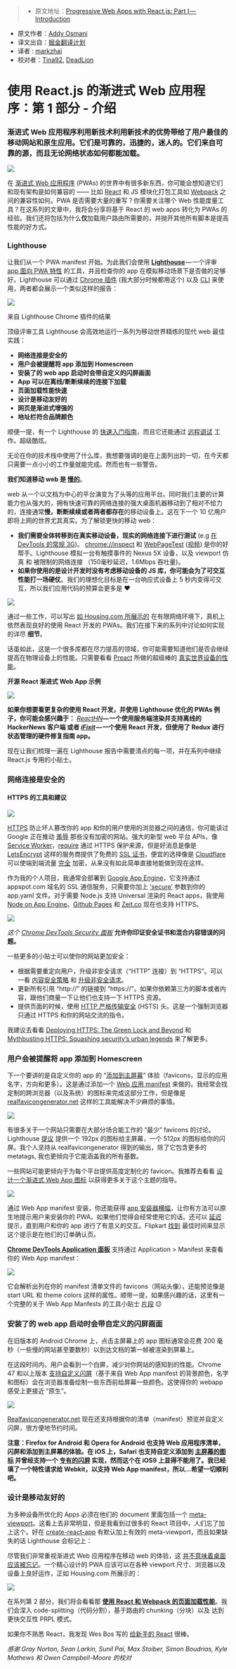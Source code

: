 > * 原文地址：[Progressive Web Apps with React.js: Part I — Introduction](https://medium.com/@addyosmani/progressive-web-apps-with-react-js-part-i-introduction-50679aef2b12#.g5r0gv9j5)
* 原文作者：[Addy Osmani](https://medium.com/@addyosmani)
* 译文出自：[掘金翻译计划](https://github.com/xitu/gold-miner)
* 译者 : [markzhai](https://github.com/markzhai)
* 校对者：[Tina92](https://github.com/Tina92), [DeadLion](https://github.com/DeadLion)

# 使用 React.js 的渐进式 Web 应用程序：第 1 部分 - 介绍




### 渐进式 Web 应用程序利用新技术利用新技术的优势带给了用户最佳的移动网站和原生应用。它们是可靠的，迅捷的，迷人的。它们来自可靠的源，而且无论网络状态如何都能加载。

![](https://cdn-images-1.medium.com/max/1600/1*Ms2muRzG4DHE36YU4kX_ag@2x.png)



在 [渐进式 Web 应用程序](https://infrequently.org/2015/06/progressive-apps-escaping-tabs-without-losing-our-soul/) (PWAs) 的世界中有很多新东西，你可能会想知道它们和现有架构是如何兼容的 —— 比如 [React](https://facebook.github.io/react/) 和 JS 模块化打包工具如 [Webpack](https://webpack.github.io/) 之间的兼容性如何。PWA 是否需要大量的重写？你需要关注哪个 Web 性能度量工具？在这系列的文章中，我将会分享将基于 React 的 web apps 转化为 PWAs 的经验。我们还将包括为什么**仅**加载用户路由所需要的，并抛开其他所有脚本是提高性能的好方式。

### Lighthouse

让我们从一个 PWA manifest 开始。为此我们会使用 [**Lighthouse**](https://github.com/GoogleChrome/lighthouse) — 一个评审 [app 面向 PWA 特性](https://infrequently.org/2016/09/what-exactly-makes-something-a-progressive-web-app/) 的工具，并且检查你的 app 在模拟移动场景下是否做的足够好。Lighthouse 可以通过 [Chrome 插件](https://chrome.google.com/webstore/detail/lighthouse/blipmdconlkpinefehnmjammfjpmpbjk) (我大部分时候都用这个) 以及 [CLI](https://github.com/GoogleChrome/lighthouse#install-cli) 来使用，两者都会展示一个类似这样的报告：













![](https://cdn-images-1.medium.com/max/2000/0*EI9JfoDRizcpZolA.)



来自 Lighthouse Chrome 插件的结果







顶级评审工具 Lighthouse 会高效地运行一系列为移动世界精炼的现代 web 最佳实践：

*   **网络连接是安全的**
*   **用户会被提醒将 app 添加到 Homescreen**
*   **安装了的 web app 启动时会带自定义的闪屏画面**
*   **App 可以在离线/断断续续的连接下加载**
*   **页面加载性能快速**
*   **设计是移动友好的**
*   **网页是渐进式增强的**
*   **地址栏符合品牌颜色**

顺便一提，有一个 Lighthouse 的 [快速入门指南](https://developers.google.com/web/tools/lighthouse/)，而且它还能通过 [远程调试](https://github.com/GoogleChrome/lighthouse#lighthouse-w-mobile-devices) 工作。超级酷炫。

无论在你的技术栈中使用了什么库，我想要强调的是在上面列出的一切，在今天都只需要一点小小的工作量就能完成。然而也有一些警告。

**我们知道移动 web 是 [**慢的**](https://www.doubleclickbygoogle.com/articles/mobile-speed-matters/)**。

web 从一个以文档为中心的平台演变为了头等的应用平台。同时我们主要的计算能力也从强大的，拥有快速可靠的网络连接的强大桌面机器移动到了相对不给力的，连接通常**慢，断断续续或者两者都存在**的移动设备上。这在下一个 10 亿用户即将上网的世界尤其真实。为了解锁更快的移动 web：

*   **我们需要全体转移到在真实移动设备，现实的网络连接下进行测试** (e.g [在 DevTools 的常规 3G](https://developers.google.com/web/tools/chrome-devtools/profile/network-performance/network-conditions?hl=en))。 [chrome://inspect](https://developers.google.com/web/tools/chrome-devtools/debug/remote-debugging/remote-debugging?hl=en) 和 [WebPageTest](https://www.webpagetest.org/) ([视频](https://www.youtube.com/watch?v=pOynMwTyRgQ&feature=youtu.be)) 是你的好帮手。Lighthouse 模拟一台有触摸事件的 Nexus 5X 设备，以及 viewport 仿真 和 被限制的网络连接 （150毫秒延迟，1.6Mbps 吞吐量)。
*   **如果你使用的是设计开发时没有考虑移动设备的 JS 库，你可能会为了可交互性能打一场硬仗**。我们的理想化目标是在一台响应式设备上 5 秒内变得可交互，所以我们应用代码的预算会更多是 ❤









![](https://cdn-images-1.medium.com/max/1600/1*Qx7aFIAKWbn11heD--nxwg.png)



通过一些工作，可以写出 [如 Housing.com 所展示的](https://twitter.com/samccone/status/771786445015035904) 在有限网络环境下，真机上依然表现良好的使用 React 开发的 PWAs。我们在接下来的系列中讨论如何实现的详尽 **细节**。



话虽如此，这是一个很多库都在尽力提高的领域，你可能需要知道他们是否会继续提高在物理设备上的性能。只需要看看 [Preact](https://github.com/developit/preact) 所做的超级棒的 [真实世界设备的性能](https://twitter.com/slightlylate/status/770652362985836544)。

**开源 React 渐进式 Web App 示例**









![](https://cdn-images-1.medium.com/max/1600/0*5tmODLoFjo8A_nnW.)





**如果你想要看更复杂的使用 React 开发，并使用 Lighthouse 优化的 PWAs 例子，你可能会感兴趣于：** [_ReactHN_](https://github.com/insin/react-hn)**— 一个使用服务端渲染并支持离线的 HackerNews 客户端 或者 [_iFixit_](https://github.com/GoogleChrome/sw-precache/tree/master/app-shell-demo) — 一个使用 React 开发，但使用了 Redux 进行状态管理的硬件修复指南 app。**

现在让我们梳理一遍在 Lighthouse 报告中需要清点的每一项，并在系列中继续 React.js 专用的小贴士。

### 网络连接是安全的

#### HTTPS 的工具和建议









![](https://cdn-images-1.medium.com/max/1200/1*xRLobGG8a41wGypF9mKI-A.jpeg)





[HTTPS](https://support.google.com/webmasters/answer/6073543?hl=en) 防止坏人篡改你的 app 和你的用户使用的浏览器之间的通信，你可能读过 Google 正在推动 [羞辱](http://motherboard.vice.com/read/google-will-soon-shame-all-websites-that-are-unencrypted-chrome-https) 那些没有加密的网站。强大的新型 web 平台 APIs，像 [Service Worker](https://developer.mozilla.org/en-US/docs/Web/API/Service_Worker_API)，[require](https://www.chromium.org/Home/chromium-security/prefer-secure-origins-for-powerful-new-features) 通过 HTTPS 保护来源，但是好消息是像是 [LetsEncrypt](https://letsencrypt.org/) 这样的服务商提供了免费的 [SSL 证书](https://www.globalsign.com/en/ssl-information-center/what-is-an-ssl-certificate/)，便宜的选择像是 [Cloudflare](https://www.cloudflare.com/) 可以使端到端流量 [完全](https://www.cloudflare.com/ssl/) 加密，从来没有如此简单直接地能做到现在这样。

作为我的个人项目，我通常会部署到 [Google App Engine](https://cloud.google.com/appengine/)，它支持通过 appspot.com 域名的 SSL 通信服务，只需要你加上 [‘secure’](https://cloud.google.com/appengine/docs/python/config/appref) 参数到你的 app.yaml 文件。对于需要 Node.js 支持 Universal 渲染的 React apps，我使用 [Node on App Engine](https://cloudplatform.googleblog.com/2016/03/Node.js-on-Google-App-Engine-goes-beta.html)。[Github Pages](https://github.com/blog/2186-https-for-github-pages) 和 [Zeit.co](https://zeit.co/blog/now-alias) 现在也支持 HTTPS。









![](https://cdn-images-1.medium.com/max/1600/0*OzD-JvnlDlwVS8d-.)





_这个_ [_Chrome DevTools Security 面板_](https://developers.google.com/web/updates/2015/12/security-panel?hl=en) **允许你印证安全证书和混合内容错误的问题。**

一些更多的小贴士可以使你的网站更加安全：

*   根据需要重定向用户，升级非安全请求（“HTTP” 连接）到 “HTTPS”。可以一看 [内容安全策略](https://content-security-policy.com/) 和 [升级非安全请求](https://googlechrome.github.io/samples/csp-upgrade-insecure-requests/)。
*   更新所有引用 “http://” 的链接到 “https://”。如果你依赖第三方的脚本或者内容，跟他们商量一下让他们也支持一下 HTTPS 资源。
*   提供页面的时候，使用 [HTTP 严格传输安全](https://en.wikipedia.org/wiki/HTTP_Strict_Transport_Security) (HSTS) 头。这是一个强制浏览器只通过 HTTPS 和你的网站交流的指令。

我建议去看看 [Deploying HTTPS: The Green Lock and Beyond](https://developers.google.com/web/shows/cds/2015/deploying-https-the-green-lock-and-beyond-chrome-dev-summit-2015?hl=en) 和 [Mythbusting HTTPS: Squashing security’s urban legends](https://developers.google.com/web/shows/google-io/2016/mythbusting-https-squashing-securitys-urban-legends-google-io-2016?hl=en) 来了解更多。

### 用户会被提醒将 app 添加到 Homescreen

下一个要讲的是自定义你的 app 的 “[添加到主屏幕](https://developer.chrome.com/multidevice/android/installtohomescreen)” 体验（favicons，显示的应用名字，方向和更多）。这是通过添加一个 [Web 应用 manifest](https://developer.mozilla.org/en-US/docs/Web/Manifest) 来做的。我经常会找定制的跨浏览器（以及系统）的图标来完成这部分工作，但是像是 [realfavicongenerator.net](http://realfavicongenerator.net/) 这样的工具能解决不少麻烦的事情。









![](https://cdn-images-1.medium.com/max/1600/0*00LlyQjpgTUPOh0g.)




有很多关于一个网站只需要在大部分场合能工作的 “最少” favicons 的讨论。Lighthouse [提议](https://github.com/GoogleChrome/lighthouse/issues/291) 提供一个 192px 的图标给主屏幕，一个 512px 的图标给你的闪屏。我个人坚持从 realfavicongenerator 得到的输出，除了它包含更多的 metatags, 我也更倾向于它能涵盖我的所有基数。

一些网站可能更倾向于为每个平台提供高度定制化的 favicon。我推荐去看看 [设计一个渐进式 Web App 图标](https://medium.com/dev-channel/designing-a-progressive-web-app-icon-b55f63f9ff6e#.voxq5imjg) 以获得更多关于这个主题的指导。









![](https://cdn-images-1.medium.com/max/1200/1*xdyHSM4RdSkeN3-U8O1JKg.png)





通过 Web App manifest 安装，你还能获得 [app 安装器横幅](https://developers.google.com/web/fundamentals/engage-and-retain/app-install-banners/?hl=en)，让你有方法可以原生地提示用户来安装你的 PWA，如果他们觉得会经常使用它的话。还可以 [延迟](https://developers.google.com/web/fundamentals/engage-and-retain/app-install-banners/?hl=en#deferring_or_cancelling_the_prompt) 提示，直到用户和你的 app 进行了有意义的交互。Flipkart [找到](https://twitter.com/adityapunjani/status/782426188702633984) 最佳时间来显示这个提示是在他们的订单确认页。

[**Chrome DevTools Application 面板**](https://developers.google.com/web/tools/chrome-devtools/progressive-web-apps) 支持通过 Application > Manifest 来查看你的 Web App manifest：









![](https://cdn-images-1.medium.com/max/1600/0*-UCHfo1lxUdWUKAD.)





它会解析出列在你的 manifest 清单文件的 favicons（网站头像），还能预览像是 start URL 和 theme colors 这样的属性。顺带一提，如果感兴趣的话，这里有一个完整的关于 Web App Manfests 的工具小贴士 [片段](https://www.youtube.com/watch?v=yQhFmPExcbs&index=11&list=PLNYkxOF6rcIB3ci6nwNyLYNU6RDOU3YyL) 😉

### 安装了的 web app 启动时会带自定义的闪屏画面

在旧版本的 Android Chrome 上，点击主屏幕上的 app 图标通常会花费 200 毫秒（一些慢的网站甚至要数秒）以到达文档的第一帧被渲染到屏幕上。

在这段时间内，用户会看到一个白屏，减少对你网站的感知到的性能。Chrome 47 和以上版本 [支持自定义闪屏](https://developers.google.com/web/updates/2015/10/splashscreen?hl=en)（基于来自 Web App manifest 的背景颜色，名字和图标）会在浏览器准备绘制一些东西前给屏幕一些颜色。这使得你的 webapp 感受上更接近 “原生”。









![](https://cdn-images-1.medium.com/max/1600/0*sQHn9k-t--cNcijL.)





[Realfavicongenerator.net](http://realfavicongenerator.net/) 现在还支持根据你的清单（manifest）预览并自定义闪屏，很方便地节约时间。

**注意：Firefox for Android 和 Opera for Android 也支持 Web 应用程序清单，闪屏和添加到主屏幕的体验。在 iOS 上，Safari 也支持自定义添加到 [主屏幕的图标](https://developer.apple.com/library/ios/documentation/AppleApplications/Reference/SafariWebContent/ConfiguringWebApplications/ConfiguringWebApplications.html) 并曾经支持一个 [专有的闪屏](https://gist.github.com/tfausak/2222823) 实现，然而这个在 iOS9 上显得不能用了。我已经填了一个特性请求给 Webkit，以支持 Web App manifest，所以...希望一切顺利吧。**

### 设计是移动友好的

为多种设备所优化的 Apps 必须在他们的 document 里面包括一个  [meta-viewport](https://developers.google.com/web/fundamentals/design-and-ui/responsive/fundamentals/set-the-viewport?hl=en)。这看上去非常明显，但是我看到过很多的 React 项目中，人们忘了加上这个。好在 [create-react-app](https://github.com/facebookincubator/create-react-app/blob/master/packages/react-scripts/template/public/index.html#L5) 有默认加上有效的 meta-viewport，而且如果缺失的话 Lighthouse 会标记上：



尽管我们非常重视渐进式 Web 应用程序在移动 web 的体验，这 [并不意味着桌面应该被忘记](https://www.justinribeiro.com/chronicle/2016/09/10/desktop-pwa-bring-the-goodness/)。一个精心设计的 PWA 应该可以在各种 viewport 尺寸、浏览器以及设备上良好运作，正如 Housing.com 所展示的：













![](https://cdn-images-1.medium.com/max/2000/0*bgAmcKHWLB_DxiRC.)









在系列第 2 部分，我们将会看看那 [**使用 React 和 Webpack 的页面加载性能**](https://medium.com/@addyosmani/progressive-web-apps-with-react-js-part-2-page-load-performance-33b932d97cf2#.9ebqqaw8k)。我们会深入 code-splitting（代码分割），基于路由的 chunking（分块）以及 达到更快交互性 PRPL 模式。

如果你不熟悉 React，我发现 Wes Bos 写的 [给新手的 React](https://goo.gl/G1WGxU) 很棒。

_感谢 Gray Norton, Sean Larkin, Sunil Pai, Max Stoiber, Simon Boudrias, Kyle Mathews 和 Owen Campbell-Moore 的校对_
